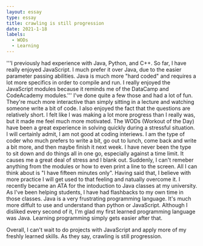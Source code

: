 ```yaml
---
layout: essay
type: essay
title: crawling is still progression
date: 2021-1-18
labels:
  - WODs
  - Learning
---
```


'''I previously had experience with Java, Python, and C++. So far, I have really enjoyed JavaScript. I much prefer it over Java, due to the easier parameter passing abilities. Java is much more "hard coded" and requires a lot more specifics in order to compile and run. I really enjoyed the JavaScript modules because it reminds me of the DataCamp and CodeAcademy modules.'''
I've done quite a few those and had a lot of fun. They're much more interactive than simply sitting in a lecture and watching someone write a bit of code. 
I also enjoyed the fact that the questions are relatively short. I felt like I was making a lot more progress than I really was, but it made me feel much more motivated.
  The WODs (Workout of the Day) have been a great experience in solving quickly during a stressful situation. I will certainly admit, I am not good at coding interiews. I am the type of coder who much prefers to write a bit, go out to lunch, come back and write a bit more, and then maybe finish it next week. 
I have never been the type to sit down and do things all in one go, especially against a time limit. It causes me a great deal of stress and I blank out. 
Suddenly, I can't remeber anything from the modules or how to even print a line to the screen. All I can think about is "I have fifteen minutes only". 
  Having said that, I believe with more practice I will get used to that feeling and natually overcome it. I recently became an ATA for the intoduction to Java classes at my university. As I've been helping students, I have had flashbacks to my own time in those classes. 
Java is a very frustrating programming language. It's much more diffult to use and understand than python or JavaScript. Although I disliked every second of it, I'm glad my first learned programming language was Java. Learning programming simply gets easier after that. 

Overall, I can't wait to do projects with JavaScript and apply more of my freshly learned skills. As they say, crawling is still progression. 

